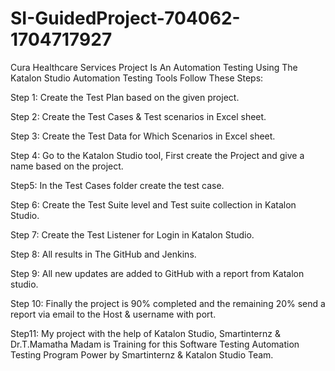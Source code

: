# SI-GuidedProject-704062-1704717927

Cura Healthcare Services Project Is An Automation Testing Using The Katalon Studio Automation Testing Tools Follow These Steps:

Step 1: Create the Test Plan based on the given project.

Step 2: Create the Test Cases & Test scenarios in Excel sheet.

Step 3: Create the Test Data for Which Scenarios in Excel sheet.

Step 4: Go to the Katalon Studio tool, First create the Project and give a name based on the project.

Step5: In the Test Cases folder create the test case.

Step 6: Create the Test Suite level and Test suite collection in Katalon Studio.

Step 7: Create the Test Listener for Login in Katalon Studio.

Step 8: All results in The GitHub and Jenkins.

Step 9: All new updates are added to GitHub with a report from Katalon studio.

Step 10: Finally the project is 90% completed and the remaining 20% send a report via email to the Host & username with port.

Step11: My project with the help of Katalon Studio, Smartinternz & Dr.T.Mamatha Madam is Training for this Software Testing Automation Testing Program Power by Smartinternz & Katalon Studio Team.
